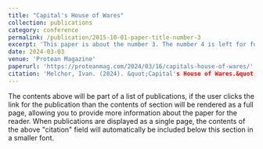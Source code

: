 ```yaml
---
title: "Capital's House of Wares"
collection: publications
category: conference
permalink: /publication/2015-10-01-paper-title-number-3
excerpt: 'This paper is about the number 3. The number 4 is left for future work.'
date: 2024-03-03
venue: 'Protean Magazine'
paperurl: 'https://proteanmag.com/2024/03/16/capitals-house-of-wares/'
citation: 'Melchor, Ivan. (2024). &quot;Capital's House of Wares.&quot; <i>Protean Magazine 1</i>. 1(1).'
---
```


The contents above will be part of a list of publications, if the user clicks the link for the publication than the contents of section will be rendered as a full page, allowing you to provide more information about the paper for the reader. When publications are displayed as a single page, the contents of the above "citation" field will automatically be included below this section in a smaller font.
